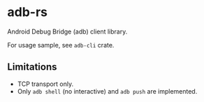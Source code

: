 # adb-rs

Android Debug Bridge (adb) client library.

For usage sample, see `adb-cli` crate.

## Limitations

- TCP transport only.
- Only `adb shell` (no interactive) and `adb push` are implemented.
